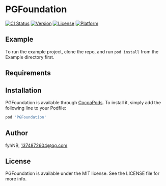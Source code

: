 # PGFoundation

[![CI Status](https://img.shields.io/travis/fyhNB/PGFoundation.svg?style=flat)](https://travis-ci.org/fyhNB/PGFoundation)
[![Version](https://img.shields.io/cocoapods/v/PGFoundation.svg?style=flat)](https://cocoapods.org/pods/PGFoundation)
[![License](https://img.shields.io/cocoapods/l/PGFoundation.svg?style=flat)](https://cocoapods.org/pods/PGFoundation)
[![Platform](https://img.shields.io/cocoapods/p/PGFoundation.svg?style=flat)](https://cocoapods.org/pods/PGFoundation)

## Example

To run the example project, clone the repo, and run `pod install` from the Example directory first.

## Requirements

## Installation

PGFoundation is available through [CocoaPods](https://cocoapods.org). To install
it, simply add the following line to your Podfile:

```ruby
pod 'PGFoundation'
```

## Author

fyhNB, 1374872604@qq.com

## License

PGFoundation is available under the MIT license. See the LICENSE file for more info.

